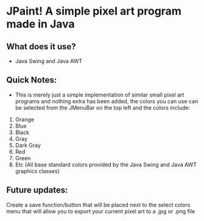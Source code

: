 # JPaint! A simple pixel art program made in Java

## What does it use?

- Java Swing and Java AWT

## Quick Notes:

- This is merely just a simple implementation of similar small pixel art programs and nothing extra has been added, the
  colors you can use can be selected from the JMenuBar on the top left and the colors include:

1. Orange
2. Blue
3. Black
4. Gray
5. Dark Gray
6. Red
7. Green
8. Etc (All base standard colors provided by the Java Swing and Java AWT graphics classes)

## Future updates:

Create a save function/button that will be placed next to the select colors menu that will allow you to export your
current pixel art to a .jpg or .png file